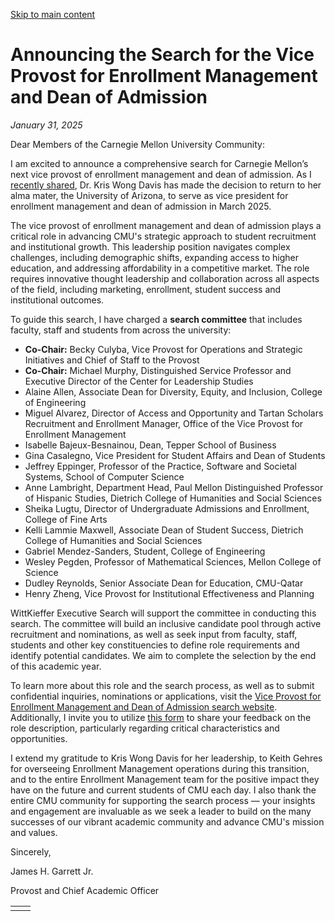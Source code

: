 [Skip to main content](https://www.cmu.edu/leadership/the-provost/campus-comms/01-31-25#main-content)

# Announcing the Search for the Vice Provost for Enrollment Management and Dean of Admission

_January 31, 2025_

Dear Members of the Carnegie Mellon University Community:

I am excited to announce a comprehensive search for Carnegie Mellon’s next vice provost of enrollment management and dean of admission. As I [recently shared](https://enrollment%20management%20leadership%20transition/), Dr. Kris Wong Davis has made the decision to return to her alma mater, the University of Arizona, to serve as vice president for enrollment management and dean of admission in March 2025.

The vice provost of enrollment management and dean of admission plays a critical role in advancing CMU's strategic approach to student recruitment and institutional growth. This leadership position navigates complex challenges, including demographic shifts, expanding access to higher education, and addressing affordability in a competitive market. The role requires innovative thought leadership and collaboration across all aspects of the field, including marketing, enrollment, student success and institutional outcomes.

To guide this search, I have charged a **search committee** that includes faculty, staff and students from across the university:

- **Co-Chair:** Becky Culyba, Vice Provost for Operations and Strategic Initiatives and Chief of Staff to the Provost
- **Co-Chair:** Michael Murphy, Distinguished Service Professor and Executive Director of the Center for Leadership Studies
- Alaine Allen, Associate Dean for Diversity, Equity, and Inclusion, College of Engineering
- Miguel Alvarez, Director of Access and Opportunity and Tartan Scholars Recruitment and Enrollment Manager, Office of the Vice Provost for Enrollment Management
- Isabelle Bajeux-Besnainou, Dean, Tepper School of Business
- Gina Casalegno, Vice President for Student Affairs and Dean of Students
- Jeffrey Eppinger, Professor of the Practice, Software and Societal Systems, School of Computer Science
- Anne Lambright, Department Head, Paul Mellon Distinguished Professor of Hispanic Studies, Dietrich College of Humanities and Social Sciences
- Sheika Lugtu, Director of Undergraduate Admissions and Enrollment, College of Fine Arts
- Kelli Lammie Maxwell, Associate Dean of Student Success, Dietrich College of Humanities and Social Sciences
- Gabriel Mendez-Sanders, Student, College of Engineering
- Wesley Pegden, Professor of Mathematical Sciences, Mellon College of Science
- Dudley Reynolds, Senior Associate Dean for Education, CMU-Qatar
- Henry Zheng, Vice Provost for Institutional Effectiveness and Planning

WittKieffer Executive Search will support the committee in conducting this search. The committee will build an inclusive candidate pool through active recruitment and nominations, as well as seek input from faculty, staff, students and other key constituencies to define role requirements and identify potential candidates. We aim to complete the selection by the end of this academic year.

To learn more about this role and the search process, as well as to submit confidential inquiries, nominations or applications, visit the [Vice Provost for Enrollment Management and Dean of Admission search website](https://www.cmu.edu/vp-enrollment-search/index.html). Additionally, I invite you to utilize [this form](https://cmuadmin.wufoo.com/forms/z29jofo1wwz6bj/) to share your feedback on the role description, particularly regarding critical characteristics and opportunities.

I extend my gratitude to Kris Wong Davis for her leadership, to Keith Gehres for overseeing Enrollment Management operations during this transition, and to the entire Enrollment Management team for the positive impact they have on the future and current students of CMU each day. I also thank the entire CMU community for supporting the search process — your insights and engagement are invaluable as we seek a leader to build on the many successes of our vibrant academic community and advance CMU's mission and values.

Sincerely,

James H. Garrett Jr.

Provost and Chief Academic Officer

|     |     |
| --- | --- |
|  |  |
